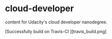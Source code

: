 # cloud-developer
content for Udacity's cloud developer nanodegree.

[Successfully build on Travis-CI ][travis_build.png]
